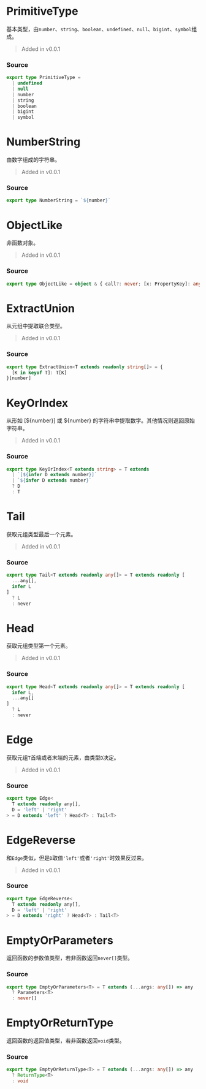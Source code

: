 # PrimitiveType
      
基本类型，由`number`、`string`、`boolean`、`undefined`、`null`、`bigint`、`symbol`组成。

> Added in v0.0.1



### Source

```typescript
export type PrimitiveType =
  | undefined
  | null
  | number
  | string
  | boolean
  | bigint
  | symbol


```
# NumberString
      
由数字组成的字符串。

> Added in v0.0.1



### Source

```typescript
export type NumberString = `${number}`


```
# ObjectLike
      
非函数对象。

> Added in v0.0.1



### Source

```typescript
export type ObjectLike = object & { call?: never; [x: PropertyKey]: any }

```
# ExtractUnion
      
从元组中提取联合类型。

> Added in v0.0.1



### Source

```typescript
export type ExtractUnion<T extends readonly string[]> = {
  [K in keyof T]: T[K]
}[number]


```
# KeyOrIndex
      
从形如 [${number}] 或 ${number} 的字符串中提取数字。其他情况则返回原始字符串。

> Added in v0.0.1



### Source

```typescript
export type KeyOrIndex<T extends string> = T extends
  | `[${infer D extends number}]`
  | `${infer D extends number}`
  ? D
  : T


```
# Tail
      
获取元组类型最后一个元素。

> Added in v0.0.1



### Source

```typescript
export type Tail<T extends readonly any[]> = T extends readonly [
  ...any[],
  infer L
]
  ? L
  : never


```
# Head
      
获取元组类型第一个元素。

> Added in v0.0.1



### Source

```typescript
export type Head<T extends readonly any[]> = T extends readonly [
  infer L,
  ...any[]
]
  ? L
  : never


```
# Edge
      
获取元组`T`首端或者末端的元素，由类型`D`决定。

> Added in v0.0.1



### Source

```typescript
export type Edge<
  T extends readonly any[],
  D = 'left' | 'right'
> = D extends 'left' ? Head<T> : Tail<T>


```
# EdgeReverse
      
和`Edge`类似，但是`D`取值`'left'`或者`'right'`时效果反过来。

> Added in v0.0.1



### Source

```typescript
export type EdgeReverse<
  T extends readonly any[],
  D = 'left' | 'right'
> = D extends 'right' ? Head<T> : Tail<T>


```
# EmptyOrParameters
      
返回函数的参数值类型，若非函数返回`never[]`类型。

### Source

```typescript
export type EmptyOrParameters<T> = T extends (...args: any[]) => any
  ? Parameters<T>
  : never[]


```
# EmptyOrReturnType
      
返回函数的返回值类型，若非函数返回`void`类型。

### Source

```typescript
export type EmptyOrReturnType<T> = T extends (...args: any[]) => any
  ? ReturnType<T>
  : void

```